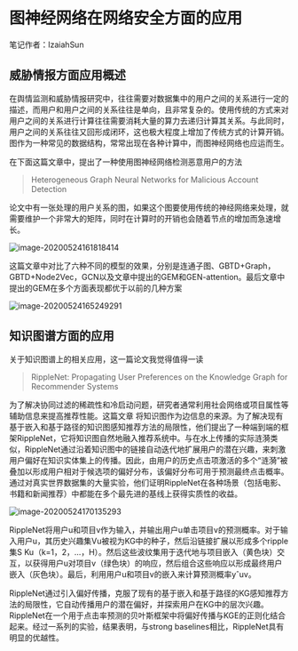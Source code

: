 # 图神经网络在网络安全方面的应用

笔记作者：IzaiahSun

## 威胁情报方面应用概述

在舆情监测和威胁情报研究中，往往需要对数据集中的用户之间的关系进行一定的描述，而用户和用户之间的关系往往是单向，且非常复杂的。使用传统的方式来对用户之间的关系进行计算往往需要消耗大量的算力去递归计算其关系。与此同时，用户之间的关系往往又回形成闭环，这也极大程度上增加了传统方式的计算开销。图作为一种常见的数据结构，常常出现在各种计算中，而图神经网络也应运而生。

在下面这篇文章中，提出了一种使用图神经网络检测恶意用户的方法

>Heterogeneous Graph Neural Networks for Malicious Account Detection

论文中有一张处理的用户关系的图，如果这个图要使用传统的神经网络来处理，就需要维护一个非常大的矩阵，同时在计算时的开销也会随着节点的增加而急速增长。

![image-20200524161818414](https://www.izaiahsun.com/wp-content/uploads/homework/new-technique/3/1.png)

这篇文章中对比了六种不同的模型的效果，分别是连通子图、GBTD+Graph，GBTD+Node2Vec，GCN以及文章中提出的GEM和GEN-attention。最后文章中提出的GEM在多个方面表现都优于以前的几种方案

![image-20200524165249291](https://www.izaiahsun.com/wp-content/uploads/homework/new-technique/3/2.png)

## 知识图谱方面的应用

关于知识图谱上的相关应用，这一篇论文我觉得值得一读

> RippleNet: Propagating User Preferences on the Knowledge Graph for Recommender Systems

为了解决协同过滤的稀疏性和冷启动问题，研究者通常利用社会网络或项目属性等辅助信息来提高推荐性能。这篇文章 将知识图作为边信息的来源。为了解决现有基于嵌入和基于路径的知识图感知推荐方法的局限性，他们提出了一种端到端的框架RippleNet，它将知识图自然地融入推荐系统中。与在水上传播的实际涟漪类似，RippleNet通过沿着知识图中的链接自动迭代地扩展用户的潜在兴趣，来刺激用户偏好在知识实体集上的传播。因此，由用户的历史点击项激活的多个“涟漪”被叠加以形成用户相对于候选项的偏好分布，该偏好分布可用于预测最终点击概率。通过对真实世界数据集的大量实验，他们证明RippleNet在各种场景（包括电影、书籍和新闻推荐）中都能在多个最先进的基线上获得实质性的收益。

![image-20200524170135293](https://www.izaiahsun.com/wp-content/uploads/homework/new-technique/3/3.png)

RippleNet将用户u和项目v作为输入，并输出用户u单击项目v的预测概率。对于输入用户u，其历史兴趣集Vu被视为KG中的种子，然后沿链接扩展以形成多个ripple集S Ku（k=1，2，…，H）。然后这些波纹集用于迭代地与项目嵌入（黄色块）交互，以获得用户u对项目v（绿色块）的响应，然后组合这些响应以形成最终用户嵌入（灰色块）。最后，利用用户u和项目v的嵌入来计算预测概率yˆuv。

RippleNet通过引入偏好传播，克服了现有的基于嵌入和基于路径的KG感知推荐方法的局限性，它自动传播用户的潜在偏好，并探索用户在KG中的层次兴趣。RippleNet在一个用于点击率预测的贝叶斯框架中将偏好传播与KGE的正则化结合起来。经过一系列的实验，结果表明，与strong baselines相比，RippleNet具有明显的优越性。